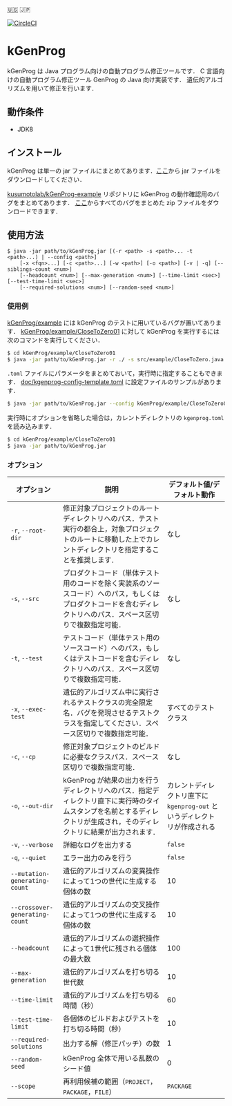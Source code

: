 [:us:](../../README.md) :jp:

[![CircleCI](https://circleci.com/gh/kusumotolab/kGenProg/tree/master.svg?style=svg)](https://circleci.com/gh/kusumotolab/kGenProg/tree/master)

# kGenProg
kGenProg は Java プログラム向けの自動プログラム修正ツールです．
C 言語向けの自動プログラム修正ツール GenProg の Java 向け実装です．
遺伝的アルゴリズムを用いて修正を行います．


## 動作条件
- JDK8


## インストール
kGenProg は単一の jar ファイルにまとめてあります．[ここ](https://github.com/kusumotolab/kGenProg/releases/latest)から jar ファイルをダウンロードしてください．

[kusumotolab/kGenProg-example](https://github.com/kusumotolab/kGenProg-example) リポジトリに kGenProg の動作確認用のバグをまとめてあります．
[ここ](https://github.com/kusumotolab/kGenProg-example/archive/master.zip)からすべてのバグをまとめた zip ファイルをダウンロードできます．


## 使用方法
```
$ java -jar path/to/kGenProg.jar [(-r <path> -s <path>... -t <path>...) | --config <path>]
    [-x <fqn>...] [-c <path>...] [-w <path>] [-o <path>] [-v | -q] [--siblings-count <num>]
    [--headcount <num>] [--max-generation <num>] [--time-limit <sec>] [--test-time-limit <sec>]
    [--required-solutions <num>] [--random-seed <num>]
```

### 使用例
[kGenProg/example](example) には kGenProg のテストに用いているバグが置いてあります．
[kGenProg/example/CloseToZero01](example/CloseToZero01) に対して kGenProg を実行するには次のコマンドを実行してください．

```sh
$ cd kGenProg/example/CloseToZero01
$ java -jar path/to/kGenProg.jar -r ./ -s src/example/CloseToZero.java -t src/example/CloseToZeroTest.java
```

`.toml` ファイルにパラメータをまとめておいて，実行時に指定することもできます．
[doc/kgenprog-config-template.toml](../../doc/kgenprog-config-template.toml) に設定ファイルのサンプルがあります．
```sh
$ java -jar path/to/kGenProg.jar --config kGenProg/example/CloseToZero01/kgenprog.toml
```

実行時にオプションを省略した場合は，カレントディレクトリの `kgenprog.toml` を読み込みます．
```sh
$ cd kGenProg/example/CloseToZero01
$ java -jar path/to/kGenProg.jar
```


### オプション
| オプション | 説明 | デフォルト値/デフォルト動作 |
|---|---|---|
| `-r`, `--root-dir` | 修正対象プロジェクトのルートディレクトリへのパス．テスト実行の都合上，対象プロジェクトのルートに移動した上でカレントディレクトリを指定することを推奨します． | なし |
| `-s`, `--src` | プロダクトコード（単体テスト用のコードを除く実装系のソースコード）へのパス，もしくはプロダクトコードを含むディレクトリへのパス．スペース区切りで複数指定可能． | なし |
| `-t`, `--test` | テストコード（単体テスト用のソースコード）へのパス，もしくはテストコードを含むディレクトリへのパス．スペース区切りで複数指定可能． | なし |
| `-x`, `--exec-test` | 遺伝的アルゴリズム中に実行されるテストクラスの完全限定名．バグを発現させるテストクラスを指定してください．スペース区切りで複数指定可能． | すべてのテストクラス |
| `-c`, `--cp` | 修正対象プロジェクトのビルドに必要なクラスパス．スペース区切りで複数指定可能． | なし |
| `-o`, `--out-dir` | kGenProg が結果の出力を行うディレクトリへのパス．指定ディレクトリ直下に実行時のタイムスタンプを名前とするディレクトリが生成され，そのディレクトリに結果が出力されます． | カレントディレクトリ直下に `kgenprog-out` というディレクトリが作成される |
| `-v`, `--verbose` | 詳細なログを出力する | `false` |
| `-q`, `--quiet` | エラー出力のみを行う | `false` |
| `--mutation-generating-count` | 遺伝的アルゴリズムの変異操作によって1つの世代に生成する個体の数 | 10 |
| `--crossover-generating-count` | 遺伝的アルゴリズムの交叉操作によって1つの世代に生成する個体の数 | 10 |
| `--headcount` | 遺伝的アルゴリズムの選択操作によって1世代に残される個体の最大数 | 100 |
| `--max-generation` | 遺伝的アルゴリズムを打ち切る世代数 | 10 |
| `--time-limit` | 遺伝的アルゴリズムを打ち切る時間（秒） | 60 |
| `--test-time-limit` | 各個体のビルドおよびテストを打ち切る時間（秒） | 10 |
| `--required-solutions` | 出力する解（修正パッチ）の数 | 1 |
| `--random-seed` | kGenProg 全体で用いる乱数のシード値 | 0 |
| `--scope` | 再利用候補の範囲（`PROJECT`，`PACKAGE`，`FILE`） | `PACKAGE` |

